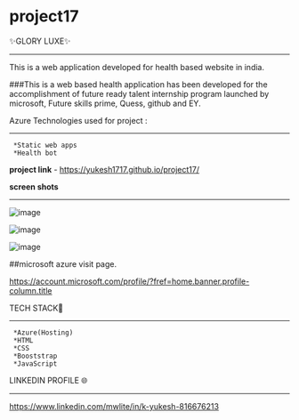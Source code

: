 # project17
✨GLORY LUXE✨
_______________

This is a web application developed for health based website in india.

###This is a web based health application has been developed for the accomplishment of future ready talent internship program launched by microsoft, Future skills prime, Quess, github and EY.


Azure Technologies used for project :
______________________________________
     *Static web apps 
     *Health bot 

**project link** - https://yukesh1717.github.io/project17/


**screen shots**
_________________

![image](https://user-images.githubusercontent.com/117888789/202747341-1b686a93-0b26-4fef-baf1-faaba3755cc1.png)

![image](https://user-images.githubusercontent.com/117888789/202747672-865ce9d0-65cf-40e0-937f-4c3d71c2357b.png)

![image](https://user-images.githubusercontent.com/117888789/202747761-61f1b1c0-3748-4276-8b9b-1dd332b4d174.png)

##microsoft azure visit page.

https://account.microsoft.com/profile/?fref=home.banner.profile-column.title


TECH STACK🔑
_____________
     *Azure(Hosting)
     *HTML
     *CSS
     *Booststrap
     *JavaScript

LINKEDIN PROFILE 🌐
____________________

https://www.linkedin.com/mwlite/in/k-yukesh-816676213

